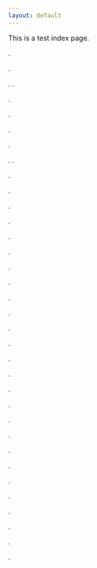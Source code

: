 ```yaml
---
layout: default
---
```


This is a test index page.

.

.

.
.

.

.

.

.

.
.

.

.

.

.

.

.

.

.

.

.

.

.

.

.

.

.

.

.

.

.

.

.

.

.

.

.

